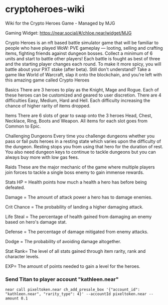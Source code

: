 # cryptoheroes-wiki
Wiki for the Crypto Heroes Game - Managed by MJG

Gaming Widget: https://near.social/#/chloe.near/widget/MJG

Crypto Heroes is an nft based battle simulator game that will be familiar to people who have played WoW: PVE gameplay — looting, selling and crafting items, fighting friends against dungeon bosses. Collect a minimum of 6 units and start to battle other players! Each battle is fought as best of three and the starting player changes each round. To make it more spicy, you will battle about your PXT stake (after beta). Still don't understand? Take a game like World of Warcraft, slap it onto the blockchain, and you're left with this amazing game called Crypto Heroes

Basics
There are 3 heroes to play as the Knight, Mage and Rogue. Each of these heroes can be customized and geared to user discretion. There are 4 difficulties Easy, Medium, Hard and Hell. Each difficulty increasing the chance of higher rarity of items dropped.

Items
There are 6 slots of gear to swap onto the 3 heroes Head, Chest, Necklace, Ring, Boots and Weapon. All items for each slot goes from Common to Epic.

Challenging Dungeons
Every time you challenge dungeons whether you pass or fail puts heroes in a resting state which varies upon the difficulty of the dungeon. Resting stops you from using that hero for the duration of rest. You also need dungeon keys to continue to tackle dungeons but you can always buy more with low gas fees.

Raids
These are the major mechanic of the game where multiple players join forces to tackle a single boss enemy to gain immense rewards.

Stats
HP = Health points how much a health a hero has before being defeated.

Damage = The amount of attack power a hero has to damage enemies.

Crit Chance = The probability of landing a higher damaging attack.

Life Steal = The percentage of health gained from damaging an enemy based on hero's damage stat.

Defense = The percentage of damage mitigated from enemy attacks.

Dodge = The probability of avoiding damage altogether.

Stat Rank= The level of all stats gained through item rarity, rank and character levels.

EXP= The amount of points needed to gain a level for the heroes.


### Send Titan to player account "kathleen.near"

```bash=
near call pixeltoken.near ch_add_presale_box '{"account_id": "kathleen.near", "rarity_type": 4}' --accountId pixeltoken.near --amount 0.1
```
